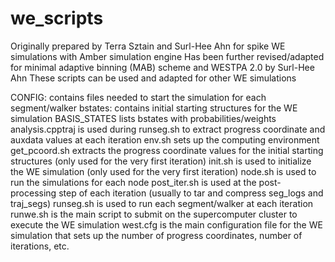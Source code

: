 # we_scripts

Originally prepared by Terra Sztain and Surl-Hee Ahn for spike WE simulations with Amber simulation engine
Has been further revised/adapted for minimal adaptive binning (MAB) scheme and WESTPA 2.0 by Surl-Hee Ahn
These scripts can be used and adapted for other WE simulations

CONFIG: contains files needed to start the simulation for each segment/walker
bstates: contains initial starting structures for the WE simulation
BASIS_STATES lists bstates with probabilities/weights
analysis.cpptraj is used during runseg.sh to extract progress coordinate and auxdata values at each iteration
env.sh sets up the computing environment
get_pcoord.sh extracts the progress coordinate values for the initial starting structures (only used for the very first iteration)
init.sh is used to initialize the WE simulation (only used for the very first iteration)
node.sh is used to run the simulations for each node
post_iter.sh is used at the post-processing step of each iteration (usually to tar and compress seg_logs and traj_segs)
runseg.sh is used to run each segment/walker at each iteration
runwe.sh is the main script to submit on the supercomputer cluster to execute the WE simulation
west.cfg is the main configuration file for the WE simulation that sets up the number of progress coordinates, number of iterations, etc.
